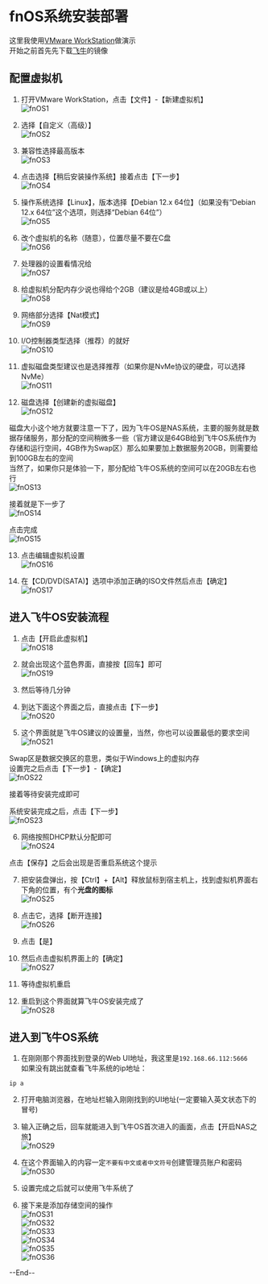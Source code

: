 # fnOS系统安装部署

这里我使用[VMware WorkStation](https://www.vmware.com/products/desktop-hypervisor/workstation-and-fusion)做演示  
开始之前首先先下载[飞牛](https://www.fnnas.com/)的镜像


## 配置虚拟机
1. 打开VMware WorkStation，点击【文件】-【新建虚拟机】  
![fnOS1](https://github.com/user-attachments/assets/af5cebfa-f623-432b-9007-e8c6148532f5)  

2. 选择【自定义（高级）】  
![fnOS2](https://github.com/user-attachments/assets/68f6bd5a-4b86-4e25-8cb3-a352e6a8a40d)  

3. 兼容性选择最高版本  
![fnOS3](https://github.com/user-attachments/assets/49846df5-a745-43d2-abe9-22d5bec5dbdd)  

4. 点击选择【稍后安装操作系统】接着点击【下一步】  
![fnOS4](https://github.com/user-attachments/assets/a2b3f298-fc97-49de-a3cb-17fd016b2cc9)  

5. 操作系统选择【Linux】，版本选择【Debian 12.x 64位】（如果没有“Debian 12.x 64位”这个选项，则选择“Debian 64位”）  
![fnOS5](https://github.com/user-attachments/assets/d39e1b32-2449-45e7-acbb-8dc25a93a0b7)  

6. 改个虚拟机的名称（随意），位置尽量不要在C盘  
![fnOS6](https://github.com/user-attachments/assets/6b70d1e8-eb20-4d69-b106-c932aff2a06e)  

7. 处理器的设置看情况给  
![fnOS7](https://github.com/user-attachments/assets/5f5db14e-6bb9-4e8c-bd8d-8ecf55b82b2e)  

8. 给虚拟机分配内存少说也得给个2GB（建议是给4GB或以上）  
![fnOS8](https://github.com/user-attachments/assets/bd1824dd-6ea2-41ae-b1e2-d3dc58571c9a)  

9. 网络部分选择【Nat模式】  
![fnOS9](https://github.com/user-attachments/assets/c0d5beb4-bc28-4986-8ca8-b0ec15a9c313)  

10. I/O控制器类型选择（推荐）的就好  
![fnOS10](https://github.com/user-attachments/assets/52ff5f42-57e2-4bfe-b488-a804accb5d0f)  

11. 虚拟磁盘类型建议也是选择推荐（如果你是NvMe协议的硬盘，可以选择NvMe）  
![fnOS11](https://github.com/user-attachments/assets/a9422c7c-84f2-4902-9044-cf9b289734a7)  

12. 磁盘选择【创建新的虚拟磁盘】  
![fnOS12](https://github.com/user-attachments/assets/b43fbfd6-6c1d-4a20-a11e-029e3375da8a)  

磁盘大小这个地方就要注意一下了，因为飞牛OS是NAS系统，主要的服务就是数据存储服务，那分配的空间稍微多一些（官方建议是64GB给到飞牛OS系统作为存储和运行空间，4GB作为Swap区）那么如果要加上数据服务20GB，则需要给到100GB左右的空间  
当然了，如果你只是体验一下，那分配给飞牛OS系统的空间可以在20GB左右也行  
![fnOS13](https://github.com/user-attachments/assets/1441cb87-a6a8-42b8-b4f2-cba7fe932750)  

接着就是下一步了  
![fnOS14](https://github.com/user-attachments/assets/ac53afe3-3c8e-4705-a8be-9628435fc83e)  

点击完成  
![fnOS15](https://github.com/user-attachments/assets/aa6dcf77-49bc-4a80-8f6d-1745c92eae29)  

13. 点击编辑虚拟机设置  
![fnOS16](https://github.com/user-attachments/assets/16d5dbdd-08e8-4c16-9a7b-29037a949429)  

14. 在【CD/DVD(SATA)】选项中添加正确的ISO文件然后点击【确定】   
![fnOS17](https://github.com/user-attachments/assets/f81451ac-bc72-487c-b0f0-cd52769be4df)  


## 进入飞牛OS安装流程
1. 点击【开启此虚拟机】  
![fnOS18](https://github.com/user-attachments/assets/bc361d72-d33c-462f-bcdd-bef338fb23d9)  

2. 就会出现这个蓝色界面，直接按【回车】即可  
![fnOS19](https://github.com/user-attachments/assets/c2644dbe-9cc0-4b9e-8d39-d16318fc7f5e)  

3. 然后等待几分钟  

4. 到达下面这个界面之后，直接点击【下一步】  
![fnOS20](https://github.com/user-attachments/assets/3ddc10a2-389c-4dbf-8c34-d996adaffa9e)  

5. 这个界面就是飞牛OS建议的设置量，当然，你也可以设置最低的要求空间  
![fnOS21](https://github.com/user-attachments/assets/d3d46c30-92ea-4b45-bc3c-377c92c6a980)  

Swap区是数据交换区的意思，类似于Windows上的虚拟内存  
设置完之后点击【下一步】-【确定】  
![fnOS22](https://github.com/user-attachments/assets/16106756-ce79-4441-b465-7d354a781fea)  

接着等待安装完成即可  

系统安装完成之后，点击【下一步】  
![fnOS23](https://github.com/user-attachments/assets/7a3957ab-215b-4c79-97f2-6bf964e96f01)  

6. 网络按照DHCP默认分配即可  
![fnOS24](https://github.com/user-attachments/assets/42222de7-735d-4486-98b8-a3c49ac096aa)  

点击【保存】之后会出现是否重启系统这个提示  

7. 把安装盘弹出，按【Ctrl】+【Alt】释放鼠标到宿主机上，找到虚拟机界面右下角的位置，有个**光盘的图标**  
![fnOS25](https://github.com/user-attachments/assets/d0c95aea-5cfe-436c-8c27-20bb9e0d8a77)  

8. 点击它，选择【断开连接】  
![fnOS26](https://github.com/user-attachments/assets/c3ced0c5-4246-4b72-8ea5-6a86416032d2)  

9. 点击【是】  

10. 然后点击虚拟机界面上的【确定】  
![fnOS27](https://github.com/user-attachments/assets/1408b1cf-42c5-4c17-9230-4e5a44f66962)  

11. 等待虚拟机重启  

12. 重启到这个界面就算飞牛OS安装完成了  
![fnOS28](https://github.com/user-attachments/assets/09cae7a3-06dd-4cd2-81e7-abca2a4bdb4a)  


## 进入到飞牛OS系统
1. 在刚刚那个界面找到登录的Web UI地址，我这里是`192.168.66.112:5666`  
如果没有跳出就查看飞牛系统的ip地址：
```
ip a
```

2. 打开电脑浏览器，在地址栏输入刚刚找到的UI地址(一定要输入英文状态下的冒号)  

3. 输入正确之后，回车就能进入到飞牛OS首次进入的画面，点击【开启NAS之旅】  
![fnOS29](https://github.com/user-attachments/assets/4716c730-9ea0-48cb-a05b-f082c4a1800c)   

4. 在这个界面输入的内容一定`不要有中文或者中文符号`创建管理员账户和密码  
![fnOS30](https://github.com/user-attachments/assets/d2e6ca54-6d1e-43be-82a9-ddbccf41e38f)  

5. 设置完成之后就可以使用飞牛系统了  

6. 接下来是添加存储空间的操作  
![fnOS31](https://github.com/user-attachments/assets/2961b498-5911-408a-930d-0d9cb7ca5513)  
![fnOS32](https://github.com/user-attachments/assets/3a9a5fde-35a4-47fd-94d3-0dd6e5f127ca)  
![fnOS33](https://github.com/user-attachments/assets/01a1a226-fda8-4896-8eca-ade026e7f7bf)  
![fnOS34](https://github.com/user-attachments/assets/f4c624f3-36d2-4228-94d4-5b3c3e5d7f4f)  
![fnOS35](https://github.com/user-attachments/assets/f29bcd7c-342b-4a02-b313-95ee5670e2a3)  
![fnOS36](https://github.com/user-attachments/assets/0647400e-3a80-48d5-9efc-c2c5b2b960ee)  

--End--

